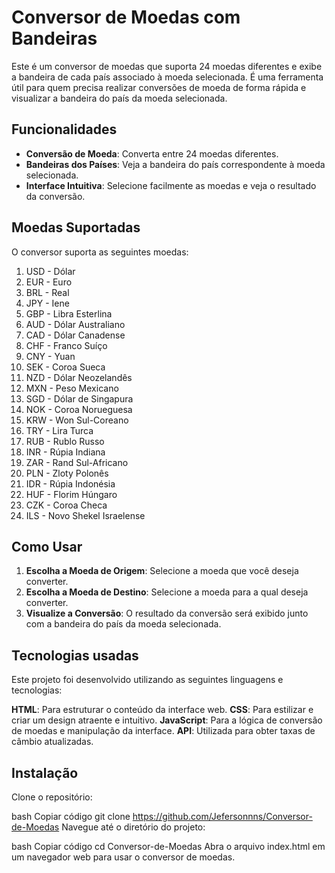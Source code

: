 # Conversor de Moedas com Bandeiras

Este é um conversor de moedas que suporta 24 moedas diferentes e exibe a bandeira de cada país associado à moeda selecionada. É uma ferramenta útil para quem precisa realizar conversões de moeda de forma rápida e visualizar a bandeira do país da moeda selecionada.

## Funcionalidades

- **Conversão de Moeda**: Converta entre 24 moedas diferentes.
- **Bandeiras dos Países**: Veja a bandeira do país correspondente à moeda selecionada.
- **Interface Intuitiva**: Selecione facilmente as moedas e veja o resultado da conversão.

## Moedas Suportadas

O conversor suporta as seguintes moedas:

1.	USD - Dólar
2.	EUR - Euro
3.	BRL - Real
4.	JPY - Iene
5.	GBP - Libra Esterlina
6.	AUD - Dólar Australiano
7.	CAD - Dólar Canadense
8.	CHF - Franco Suíço
9.	CNY - Yuan
10.	SEK - Coroa Sueca
11.	NZD - Dólar Neozelandês
12.	MXN - Peso Mexicano
13.	SGD - Dólar de Singapura
14.	NOK - Coroa Norueguesa
15.	KRW - Won Sul-Coreano
16.	TRY - Lira Turca
17.	RUB - Rublo Russo
18.	INR - Rúpia Indiana
19.	ZAR - Rand Sul-Africano
20.	PLN - Zloty Polonês
21.	IDR - Rúpia Indonésia
22.	HUF - Florim Húngaro
23.	CZK - Coroa Checa
24.	ILS - Novo Shekel Israelense


## Como Usar

1. **Escolha a Moeda de Origem**: Selecione a moeda que você deseja converter.
2. **Escolha a Moeda de Destino**: Selecione a moeda para a qual deseja converter.
3. **Visualize a Conversão**: O resultado da conversão será exibido junto com a bandeira do país da moeda selecionada.

## Tecnologias usadas
Este projeto foi desenvolvido utilizando as seguintes linguagens e tecnologias:

**HTML**: Para estruturar o conteúdo da interface web.
**CSS**: Para estilizar e criar um design atraente e intuitivo.
**JavaScript**: Para a lógica de conversão de moedas e manipulação da interface.
**API**: Utilizada para obter taxas de câmbio atualizadas.

## Instalação
Clone o repositório:

bash
Copiar código
git clone https://github.com/Jefersonnns/Conversor-de-Moedas
Navegue até o diretório do projeto:

bash
Copiar código
cd Conversor-de-Moedas
Abra o arquivo index.html em um navegador web para usar o conversor de moedas.
